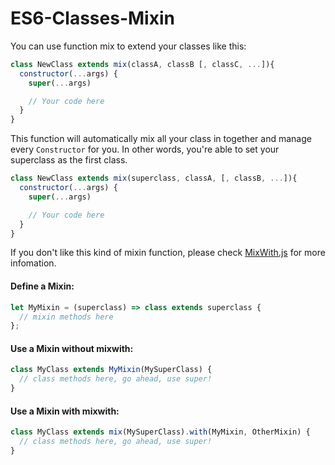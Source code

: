 # ES6-Classes-Mixin

You can use function mix to extend your classes like this:

```Javascript
class NewClass extends mix(classA, classB [, classC, ...]){
  constructor(...args) {
    super(...args)

    // Your code here
  }
}
```

This function will automatically mix all your class in together and manage every `Constructor` for you. In other words, you're able to set your superclass as the first class.

```Javascript
class NewClass extends mix(superclass, classA, [, classB, ...]){
  constructor(...args) {
    super(...args)

    // Your code here
  }
}
```


If you don't like this kind of mixin function, please check [MixWith.js](https://github.com/justinfagnani/mixwith.js) for more infomation.

#### Define a Mixin:

```javascript
let MyMixin = (superclass) => class extends superclass {
  // mixin methods here
};
```

#### Use a Mixin without mixwith:

```javascript
class MyClass extends MyMixin(MySuperClass) {
  // class methods here, go ahead, use super!
}
```

#### Use a Mixin with mixwith:

```javascript
class MyClass extends mix(MySuperClass).with(MyMixin, OtherMixin) {
  // class methods here, go ahead, use super!
}
```

